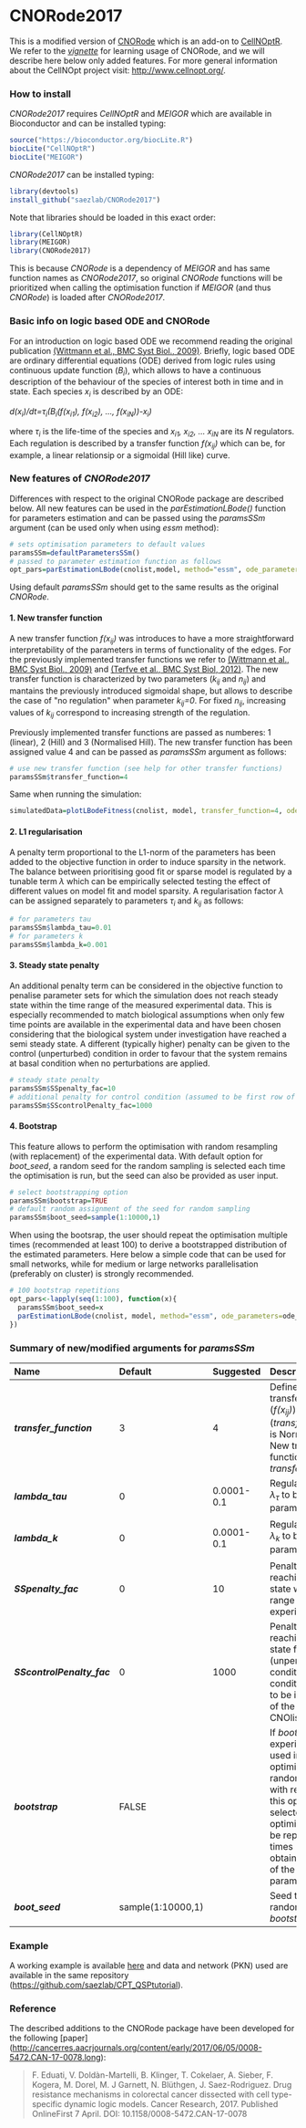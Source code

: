 # CNORode2017
This is a modified version of [CNORode](https://www.bioconductor.org/packages/release/bioc/html/CNORode.html) which is an add-on to [CellNOptR](https://www.bioconductor.org/packages/release/bioc/html/CellNOptR.html). We refer to the [*vignette*](https://www.bioconductor.org/packages/release/bioc/vignettes/CNORode/inst/doc/CNORode-vignette.pdf) for learning usage of CNORode, and we will describe here below only added features. For more general information about the CellNOpt project visit: http://www.cellnopt.org/.

### How to install

*CNORode2017* requires *CellNOptR* and *MEIGOR* which are available in Bioconductor and can be installed typing:

```R
source("https://bioconductor.org/biocLite.R")
biocLite("CellNOptR")
biocLite("MEIGOR")
```

*CNORode2017* can be installed typing:

```R
library(devtools)
install_github("saezlab/CNORode2017")
```

Note that libraries should be loaded in this exact order:

```R
library(CellNOptR)
library(MEIGOR)
library(CNORode2017)
```

This is because *CNORode* is a dependency of *MEIGOR* and has same function names as *CNORode2017*, so original *CNORode* functions will be prioritized when calling the optimisation function if *MEIGOR* (and thus *CNORode*) is loaded after *CNORode2017*.

### Basic info on logic based ODE and CNORode
For an introduction on logic based ODE we recommend reading the original publication [(Wittmann et al., BMC Syst Biol., 2009)](https://www.ncbi.nlm.nih.gov/pmc/articles/PMC2764636/). Briefly, logic based ODE are ordinary differential equations (ODE) derived from logic rules using continuous update function (*B<sub>i</sub>*), which allows to have a continuous description of the behaviour of the species of interest both in time and in state. Each species *x<sub>i</sub>* is described by an ODE:

*d(x<sub>i</sub>)/dt=&tau;<sub>i</sub>(B<sub>i</sub>(f(x<sub>i1</sub>), f(x<sub>i2</sub>), ..., f(x<sub>iN</sub>))-x<sub>i</sub>)*

where *&tau;<sub>i</sub>* is the life-time of the species and *x<sub>i1</sub>, x<sub>i2</sub>, ... x<sub>iN</sub>* are its *N* regulators. Each regulation is described by a transfer function *f(x<sub>ij</sub>)* which can be, for example, a linear relationsip or a sigmoidal (Hill like) curve.

### New features of *CNORode2017*
Differences with respect to the original CNORode package are described below. All new features can be used in the *parEstimationLBode()* function for parameters estimation and can be passed using the *paramsSSm* argument (can be used only when using *essm* method):

```R
# sets optimisation parameters to default values
paramsSSm=defaultParametersSSm()
# passed to parameter estimation function as follows
opt_pars=parEstimationLBode(cnolist,model, method="essm", ode_parameters=ode_parameters, paramsSSm=paramsSSm)
```
Using default *paramsSSm* should get to the same results as the original *CNORode*.


#### 1. New transfer function
A new transfer function *f(x<sub>ij</sub>)* was introduces to have a more straightforward interpretability of the parameters in terms of functionality of the edges. For the previously implemented transfer functions we refer to [(Wittmann et al., BMC Syst Biol., 2009)](https://www.ncbi.nlm.nih.gov/pmc/articles/PMC2764636/) and [(Terfve et al., BMC Syst Biol, 2012)](https://www.ncbi.nlm.nih.gov/pmc/articles/PMC3605281/). The new transfer function is characterized by two parameters (*k<sub>ij</sub>* and *n<sub>ij</sub>*) and mantains the previously introduced sigmoidal shape, but allows to describe the case of "no regulation" when parameter *k<sub>ij</sub>=0*. For fixed *n<sub>ij</sub>*, increasing values of *k<sub>ij</sub>* correspond to increasing strength of the regulation.

Previously implemented transfer functions are passed as numberes: 1 (linear), 2 (Hill) and 3 (Normalised Hill). The new transfer function has been assigned value 4 and can be passed as *paramsSSm* argument as follows:

```R
# use new transfer function (see help for other transfer functions)
paramsSSm$transfer_function=4
```

Same when running the simulation:

```R
simulatedData=plotLBodeFitness(cnolist, model, transfer_function=4, ode_parameters=opt_pars)
```

#### 2. L1 regularisation
A penalty term proportional to the L1-norm of the parameters has been added to the objective function in order to induce sparsity in the network. The balance between prioritising good fit or sparse model is regulated by a tunable term *&lambda;* which can be empirically selected testing the effect of different values on model fit and model sparsity.
A regularisation factor *&lambda;* can be assigned separately to parameters *&tau;<sub>i</sub>* and *k<sub>ij</sub>* as follows:


```R
# for parameters tau
paramsSSm$lambda_tau=0.01
# for parameters k
paramsSSm$lambda_k=0.001
```

#### 3. Steady state penalty
An additional penalty term can be considered in the objective function to penalise parameter sets for which the simulation does not reach steady state within the time range of the measured experimental data. This is especially recommended to match biological assumptions when only few time points are available in the experimental data and have been chosen considering that the biological system under investigation have reached a semi steady state. A different (typically higher) penalty can be given to the control (unperturbed) condition in order to favour that the system remains at basal condition when no perturbations are applied.

```R
# steady state penalty
paramsSSm$SSpenalty_fac=10
# additional penalty for control condition (assumed to be first row of MIDAS)
paramsSSm$SScontrolPenalty_fac=1000
```

#### 4. Bootstrap

This feature allows to perform the optimisation with random resampling (with replacement) of the experimental data. With default option for *boot_seed*, a random seed for the random sampling is selected each time the optimisation is run, but the seed can also be provided as user input.

```R
# select bootstrapping option
paramsSSm$bootstrap=TRUE
# default random assignment of the seed for random sampling
paramsSSm$boot_seed=sample(1:10000,1)
```

When using the bootsrap, the user should repeat the optimisation multiple times (recommended at least 100) to derive a bootstrapped distribution of the estimated parameters. Here below a simple code that can be used for small networks, while for medium or large networks parallelisation (preferably on cluster) is strongly recommended.

```R
# 100 bootstrap repetitions
opt_pars<-lapply(seq(1:100), function(x){
  paramsSSm$boot_seed=x
  parEstimationLBode(cnolist, model, method="essm", ode_parameters=ode_parameters, paramsSSm=paramsSSm)
})
```

### Summary of new/modified arguments for *paramsSSm*

| Name | Default | Suggested | Description |
| :------------ | :---------- | :---------- | :---------- |
| ***transfer_function*** | 3 | 4 |  Defines which transfer function (*f(x<sub>ij</sub>)*) to use. Default (*transfer_function=3*) is Normalised Hill. New transfer function is *transfer_function=4*. |
| ***lambda_tau*** | 0 | 0.0001-0.1 |  Regularisation factor *&lambda;<sub>&tau;</sub>* to be used for parameters *&tau;<sub>i</sub>*. |
| ***lambda_k*** | 0 | 0.0001-0.1 | Regularisation factor *&lambda;<sub>k</sub>* to be used for parameters *k<sub>ij</sub>*. |
| ***SSpenalty_fac*** | 0 | 10 | Penalty factor for not reaching steady state within time range of experimental data |
| ***SScontrolPenalty_fac*** | 0 | 1000 | Penalty factor for not reaching steady state for control (unperturbed) condition. Control condition is assumed to be in the first row of the MIDAS or CNOlist. |
| ***bootstrap*** | FALSE |  |  If *bootstrap=TRUE* experimental data used in the optimisation are randomly sampled with replacement. If this option is selected the optimisation should be repeated multiple times (&ge; 100) to obtain a distribution of the estimated parameters. |
| ***boot_seed*** | sample(1:10000,1) |  |  Seed to be used for random sampling if *bootstrap=TRUE*. |

### Example
A working example is available [here](https://github.com/saezlab/CPT_QSPtutorial/blob/master/CellNOptR_optimisation.R) and data and network (PKN) used are available in the same repository (https://github.com/saezlab/CPT_QSPtutorial).

### Reference
The described additions to the CNORode package have been developed for the following [paper] (http://cancerres.aacrjournals.org/content/early/2017/06/05/0008-5472.CAN-17-0078.long):

> F. Eduati, V. Doldàn-Martelli, B. Klinger,  T. Cokelaer, A. Sieber, F. Kogera,  M. Dorel,  M. J Garnett,  N. Blüthgen,  J. Saez-Rodriguez.  Drug resistance mechanisms in colorectal cancer dissected with cell type-specific dynamic logic models. Cancer Research, 2017. Published OnlineFirst 7 April. DOI: 10.1158/0008-5472.CAN-17-0078
